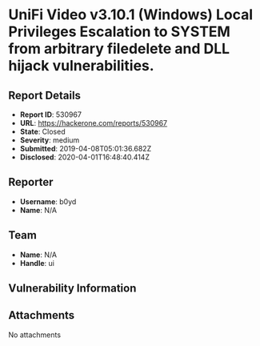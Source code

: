# UniFi Video v3.10.1 (Windows) Local Privileges Escalation to SYSTEM from arbitrary filedelete and DLL hijack vulnerabilities.

## Report Details
- **Report ID**: 530967
- **URL**: https://hackerone.com/reports/530967
- **State**: Closed
- **Severity**: medium
- **Submitted**: 2019-04-08T05:01:36.682Z
- **Disclosed**: 2020-04-01T16:48:40.414Z

## Reporter
- **Username**: b0yd
- **Name**: N/A

## Team
- **Name**: N/A
- **Handle**: ui

## Vulnerability Information


## Attachments
No attachments
